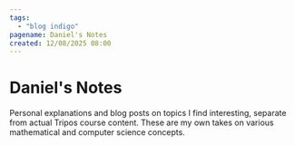 ```yaml
---
tags:
  - "blog indigo"
pagename: Daniel's Notes
created: 12/08/2025 08:00
---
```


# Daniel's Notes

Personal explanations and blog posts on topics I find interesting, separate from actual Tripos course content. These are my own takes on various mathematical and computer science concepts.